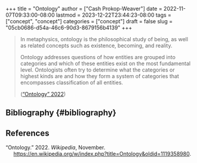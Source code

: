 +++
title = "Ontology"
author = ["Cash Prokop-Weaver"]
date = 2022-11-07T09:33:00-08:00
lastmod = 2023-12-22T23:44:23-08:00
tags = ["concept", "concept"]
categories = ["concept"]
draft = false
slug = "05cb0686-d54a-46c6-90d3-8679156b4139"
+++

> In metaphysics, ontology is the philosophical study of being, as well as related concepts such as existence, becoming, and reality.
>
> Ontology addresses questions of how entities are grouped into categories and which of these entities exist on the most fundamental level. Ontologists often try to determine what the categories or highest kinds are and how they form a system of categories that encompasses classification of all entities.
>
> (<a href="#citeproc_bib_item_1">“Ontology” 2022</a>)


## Bibliography {#bibliography}

## References

<style>.csl-entry{text-indent: -1.5em; margin-left: 1.5em;}</style><div class="csl-bib-body">
  <div class="csl-entry"><a id="citeproc_bib_item_1"></a>“Ontology.” 2022. <i>Wikipedia</i>, November. <a href="https://en.wikipedia.org/w/index.php?title=Ontology&oldid=1119358980">https://en.wikipedia.org/w/index.php?title=Ontology&#38;oldid=1119358980</a>.</div>
</div>
